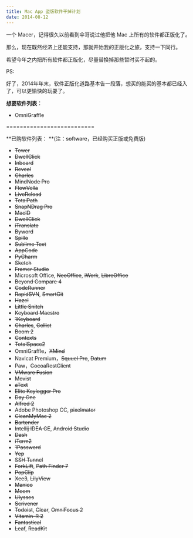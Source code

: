 ```yaml
---
title: Mac App 盗版软件干掉计划
date: 2014-08-12
---
```


一个 Macer，记得很久以前看到伞哥说过他把他 Mac 上所有的软件都正版化了。

那么，现在既然经济上还能支持，那就开始我的正版化之旅，支持一下同行。

希望今年之内把所有软件都正版化，尽量替换掉那些暂时买不起的。

PS:

好了，2014年年末，软件正版化道路基本告一段落，想买的能买的基本都已经入了，可以更愉快的玩耍了。

**想要软件列表：**

- OmniGraffle

==========================

**已购软件列表： **(注：~~software~~，已经购买正版或免费版)

- ~~Tower~~
- ~~DwellClick~~
- ~~Inboard~~
- ~~Reveal~~
- ~~Charles~~
- ~~MindNode Pro~~
- ~~FlowVella~~
- ~~LiveReload~~
- ~~TotalPath~~
- ~~SnapNDrag Pro~~
- ~~MacID~~
- ~~DwellClick~~
- ~~iTranslate~~
- ~~Byword~~
- ~~Spillo~~
- ~~Sublime Text~~
- ~~AppCode~~
- ~~PyCharm~~
- ~~Sketch~~
- ~~Framer Studio~~
- Microsoft Office, ~~NeoOffice~~, ~~iWork~~, ~~LibreOffice~~
- ~~Beyond Compare 4~~
- ~~CodeRunner~~
- ~~RapidSVN~~, ~~SmartGit~~
- ~~Hazel~~
- ~~Little Snitch~~
- ~~Keyboard Maestro~~
- ~~1Keyboard~~
- ~~Charles~~, ~~Cellist~~
- ~~Boom 2~~
- ~~Contexts~~
- ~~TotalSpace2~~
- OmniGraffle，~~XMind~~
- Navicat Premium，~~Squuel Pro~~, ~~Datum~~
- ~~Paw~~，~~CocoaRestClient~~
- ~~VMware Fusion~~
- ~~Movist~~
- ~~aText~~
- ~~Elite Keylogger Pro~~
- ~~Day One~~
- ~~Alfred 2~~
- Adobe Photoshop CC, ~~pixelmator~~
- ~~CleanMyMac 2~~
- ~~Bartender~~
- ~~Intellij IDEA CE~~, ~~Android Studio~~
- ~~Dash~~
- ~~iTerm2~~
- ~~1Password~~
- ~~Yep~~
- ~~SSH Tunnel~~
- ~~ForkLift~~, ~~Path Finder 7~~
- ~~PopClip~~
- ~~Xee3~~, ~~LilyView~~
- ~~Manico~~
- ~~Moom~~
- ~~Ulysses~~
- ~~Scrivener~~
- ~~Todoist~~, ~~Clear~~, ~~OmniFocus 2~~
- ~~Vitamin-R 2~~
- ~~Fantastical~~
- ~~Leaf~~, ~~ReadKit~~
